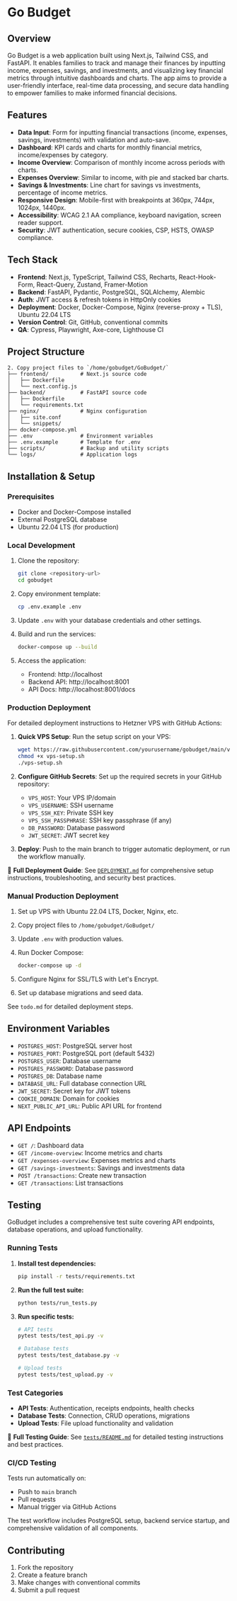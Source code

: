 # Go Budget

## Overview

Go Budget is a web application built using Next.js, Tailwind CSS, and FastAPI. It enables families to track and manage their finances by inputting income, expenses, savings, and investments, and visualizing key financial metrics through intuitive dashboards and charts. The app aims to provide a user-friendly interface, real-time data processing, and secure data handling to empower families to make informed financial decisions.

## Features

- **Data Input**: Form for inputting financial transactions (income, expenses, savings, investments) with validation and auto-save.
- **Dashboard**: KPI cards and charts for monthly financial metrics, income/expenses by category.
- **Income Overview**: Comparison of monthly income across periods with charts.
- **Expenses Overview**: Similar to income, with pie and stacked bar charts.
- **Savings & Investments**: Line chart for savings vs investments, percentage of income metrics.
- **Responsive Design**: Mobile-first with breakpoints at 360px, 744px, 1024px, 1440px.
- **Accessibility**: WCAG 2.1 AA compliance, keyboard navigation, screen reader support.
- **Security**: JWT authentication, secure cookies, CSP, HSTS, OWASP compliance.

## Tech Stack

- **Frontend**: Next.js, TypeScript, Tailwind CSS, Recharts, React-Hook-Form, React-Query, Zustand, Framer-Motion
- **Backend**: FastAPI, Pydantic, PostgreSQL, SQLAlchemy, Alembic
- **Auth**: JWT access & refresh tokens in HttpOnly cookies
- **Deployment**: Docker, Docker-Compose, Nginx (reverse-proxy + TLS), Ubuntu 22.04 LTS
- **Version Control**: Git, GitHub, conventional commits
- **QA**: Cypress, Playwright, Axe-core, Lighthouse CI

## Project Structure

```
2. Copy project files to `/home/gobudget/GoBudget/`
├── frontend/          # Next.js source code
│   ├── Dockerfile
│   └── next.config.js
├── backend/           # FastAPI source code
│   ├── Dockerfile
│   └── requirements.txt
├── nginx/             # Nginx configuration
│   ├── site.conf
│   └── snippets/
├── docker-compose.yml
├── .env               # Environment variables
├── .env.example       # Template for .env
├── scripts/           # Backup and utility scripts
└── logs/              # Application logs
```

## Installation & Setup

### Prerequisites

- Docker and Docker-Compose installed
- External PostgreSQL database
- Ubuntu 22.04 LTS (for production)

### Local Development

1. Clone the repository:
   ```bash
   git clone <repository-url>
   cd gobudget
   ```

2. Copy environment template:
   ```bash
   cp .env.example .env
   ```

3. Update `.env` with your database credentials and other settings.

4. Build and run the services:
   ```bash
   docker-compose up --build
   ```

5. Access the application:
   - Frontend: http://localhost
   - Backend API: http://localhost:8001
   - API Docs: http://localhost:8001/docs

### Production Deployment

For detailed deployment instructions to Hetzner VPS with GitHub Actions:

1. **Quick VPS Setup**: Run the setup script on your VPS:
   ```bash
   wget https://raw.githubusercontent.com/yourusername/gobudget/main/vps-setup.sh
   chmod +x vps-setup.sh
   ./vps-setup.sh
   ```

2. **Configure GitHub Secrets**: Set up the required secrets in your GitHub repository:
   - `VPS_HOST`: Your VPS IP/domain
   - `VPS_USERNAME`: SSH username
   - `VPS_SSH_KEY`: Private SSH key
   - `VPS_SSH_PASSPHRASE`: SSH key passphrase (if any)
   - `DB_PASSWORD`: Database password
   - `JWT_SECRET`: JWT secret key

3. **Deploy**: Push to the main branch to trigger automatic deployment, or run the workflow manually.

📖 **Full Deployment Guide**: See [`DEPLOYMENT.md`](DEPLOYMENT.md) for comprehensive setup instructions, troubleshooting, and security best practices.

### Manual Production Deployment

1. Set up VPS with Ubuntu 22.04 LTS, Docker, Nginx, etc.

2. Copy project files to `/home/gobudget/GoBudget/`

3. Update `.env` with production values.

4. Run Docker Compose:
   ```bash
   docker-compose up -d
   ```

5. Configure Nginx for SSL/TLS with Let's Encrypt.

6. Set up database migrations and seed data.

See `todo.md` for detailed deployment steps.

## Environment Variables

- `POSTGRES_HOST`: PostgreSQL server host
- `POSTGRES_PORT`: PostgreSQL port (default 5432)
- `POSTGRES_USER`: Database username
- `POSTGRES_PASSWORD`: Database password
- `POSTGRES_DB`: Database name
- `DATABASE_URL`: Full database connection URL
- `JWT_SECRET`: Secret key for JWT tokens
- `COOKIE_DOMAIN`: Domain for cookies
- `NEXT_PUBLIC_API_URL`: Public API URL for frontend

## API Endpoints

- `GET /`: Dashboard data
- `GET /income-overview`: Income metrics and charts
- `GET /expenses-overview`: Expenses metrics and charts
- `GET /savings-investments`: Savings and investments data
- `POST /transactions`: Create new transaction
- `GET /transactions`: List transactions

## Testing

GoBudget includes a comprehensive test suite covering API endpoints, database operations, and upload functionality.

### Running Tests

1. **Install test dependencies:**
   ```bash
   pip install -r tests/requirements.txt
   ```

2. **Run the full test suite:**
   ```bash
   python tests/run_tests.py
   ```

3. **Run specific tests:**
   ```bash
   # API tests
   pytest tests/test_api.py -v

   # Database tests
   pytest tests/test_database.py -v

   # Upload tests
   pytest tests/test_upload.py -v
   ```

### Test Categories

- **API Tests**: Authentication, receipts endpoints, health checks
- **Database Tests**: Connection, CRUD operations, migrations
- **Upload Tests**: File upload functionality and validation

📖 **Full Testing Guide**: See [`tests/README.md`](tests/README.md) for detailed testing instructions and best practices.

### CI/CD Testing

Tests run automatically on:
- Push to `main` branch
- Pull requests
- Manual trigger via GitHub Actions

The test workflow includes PostgreSQL setup, backend service startup, and comprehensive validation of all components.

## Contributing

1. Fork the repository
2. Create a feature branch
3. Make changes with conventional commits
4. Submit a pull request
